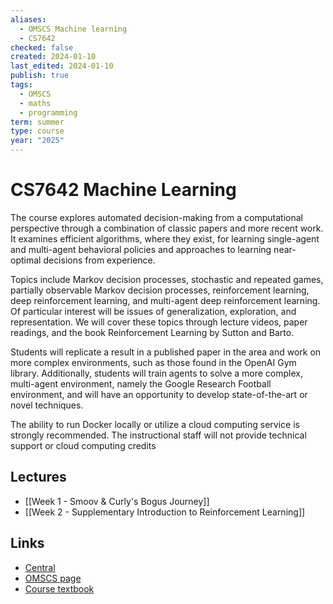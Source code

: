 ```yaml
---
aliases:
  - OMSCS Machine learning
  - CS7642
checked: false
created: 2024-01-10
last_edited: 2024-01-10
publish: true
tags:
  - OMSCS
  - maths
  - programming
term: summer
type: course
year: "2025"
---
```

# CS7642 Machine Learning

The course explores automated decision-making from a computational perspective through a combination of classic papers and more recent work. It examines efficient algorithms, where they exist, for learning single-agent and multi-agent behavioral policies and approaches to learning near-optimal decisions from experience.

Topics include Markov decision processes, stochastic and repeated games, partially observable Markov decision processes, reinforcement learning, deep reinforcement learning, and multi-agent deep reinforcement learning. Of particular interest will be issues of generalization, exploration, and representation. We will cover these topics through lecture videos, paper readings, and the book Reinforcement Learning by Sutton and Barto.

Students will replicate a result in a published paper in the area and work on more complex environments, such as those found in the OpenAI Gym library. Additionally, students will train agents to solve a more complex, multi-agent environment, namely the Google Research Football environment, and will have an opportunity to develop state-of-the-art or novel techniques.

The ability to run Docker locally or utilize a cloud computing service is strongly recommended. The instructional staff will not provide technical support or cloud computing credits

## Lectures
- [[Week 1 - Smoov & Curly's Bogus Journey]]
- [[Week 2 - Supplementary Introduction to Reinforcement Learning]]
## Links
- [Central](https://www.omscentral.com/courses/reinforcement-learning-and-decision-making/reviews)
- [OMSCS page](https://omscs.gatech.edu/cs-7642-reinforcement-learning)
- [Course textbook](http://www.incompleteideas.net/book/the-book-2nd.html)
